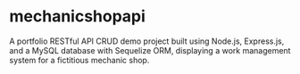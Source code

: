 # mechanicshopapi
A portfolio RESTful API CRUD demo project built using Node.js, Express.js, and a MySQL database with Sequelize ORM, displaying a work management system for a fictitious mechanic shop.
